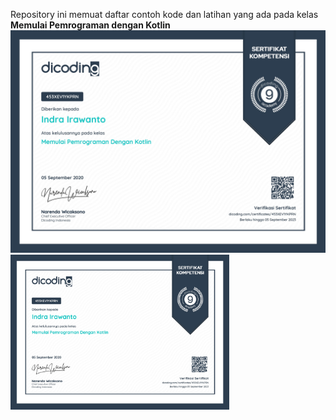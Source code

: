 Repository ini memuat daftar contoh kode dan latihan yang ada pada kelas **Memulai Pemrograman dengan Kotlin**
![alt text](https://raw.githubusercontent.com/Reindra12/MemulaiPemogramanDenganKotlin-Dicoding/master/assets/0001.jpg)
<img src="https://raw.githubusercontent.com/Reindra12/MemulaiPemogramanDenganKotlin-Dicoding/master/assets/0001.jpg" width="350" alt="accessibility text">
